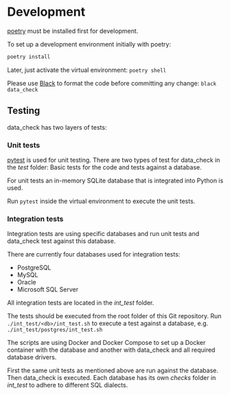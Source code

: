 # Development

[poetry](https://python-poetry.org/) must be installed first for development.

To set up a development environment initially with poetry:

```bash
poetry install
```

Later, just activate the virtual environment: `poetry shell`

Please use [Black](https://github.com/psf/black) to format the code before committing any change: `black data_check`

## Testing

data_check has two layers of tests:

### Unit tests

[pytest](https://pytest.org/) is used for unit testing. There are two types of test for data_check in the _test_ folder: Basic tests for the code and tests against a database.

For unit tests an in-memory SQLite database that is integrated into Python is used.

Run `pytest` inside the virtual environment to execute the unit tests.

### Integration tests

Integration tests are using specific databases and run unit tests and data_check test against this database.

There are currently four databases used for integration tests:

- PostgreSQL
- MySQL
- Oracle
- Microsoft SQL Server

All integration tests are located in the _int_test_ folder.

The tests should be executed from the root folder of this Git repository. Run `./int_test/<db>/int_test.sh` to execute a test against a database, e.g. `./int_test/postgres/int_test.sh`

The scripts are using Docker and Docker Compose to set up a Docker container with the database and another with data_check and all required database drivers.

First the same unit tests as mentioned above are run against the database. Then data_check is executed. Each database has its own _checks_ folder in _int_test_ to adhere to different SQL dialects.

